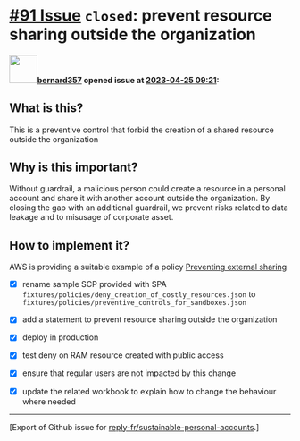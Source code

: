# [\#91 Issue](https://github.com/reply-fr/sustainable-personal-accounts/issues/91) `closed`: prevent resource sharing outside the organization

#### <img src="https://avatars.githubusercontent.com/u/235078?v=4" width="50">[bernard357](https://github.com/bernard357) opened issue at [2023-04-25 09:21](https://github.com/reply-fr/sustainable-personal-accounts/issues/91):

## What is this?
This is a preventive control that forbid the creation of a shared resource outside the organization

## Why is this important?
Without guardrail, a malicious person could create a resource in a personal account and share it with another account outside the organization. By closing the gap with an additional guardrail, we prevent risks related to data leakage and to misusage of corporate asset.

## How to implement it?
AWS is providing a suitable example of a policy [Preventing external sharing](https://docs.aws.amazon.com/organizations/latest/userguide/orgs_manage_policies_scps_examples_ram.html)

- [x] rename sample SCP provided with SPA `fixtures/policies/deny_creation_of_costly_resources.json` to `fixtures/policies/preventive_controls_for_sandboxes.json`
- [x] add a statement to prevent resource sharing outside the organization
- [x] deploy in production
- [x] test deny on RAM resource created with public access
- [x] ensure that regular users are not impacted by this change
- [x] update the related workbook to explain how to change the behaviour where needed 




-------------------------------------------------------------------------------



[Export of Github issue for [reply-fr/sustainable-personal-accounts](https://github.com/reply-fr/sustainable-personal-accounts).]
